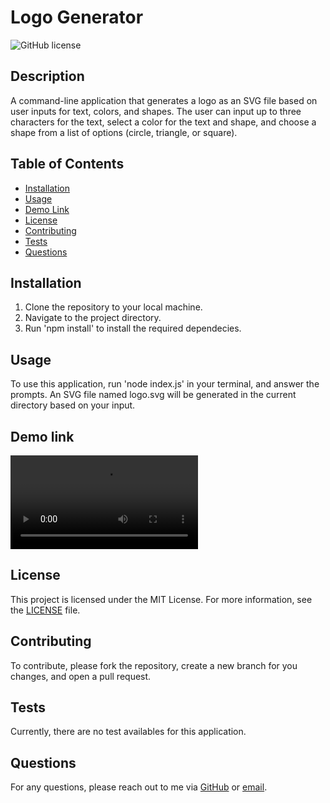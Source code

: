 # Logo Generator
![GitHub license](https://img.shields.io/badge/license-MIT-blue.svg)

## Description

A command-line application that generates a logo as an SVG file based on user inputs for text, colors, and shapes. The user can input up to three characters for the text, select a color for the text and shape, and choose a shape from a list of options (circle, triangle, or square).

## Table of Contents

- [Installation](#installation)
- [Usage](#usage)
- [Demo Link](#demo-link)
- [License](#license)
- [Contributing](#contributing)
- [Tests](#tests)
- [Questions](#questions)

## Installation

1. Clone the repository to your local machine. 
2. Navigate to the project directory. 
3. Run 'npm install' to install the required dependecies. 

## Usage

To use this application, run 'node index.js' in your terminal, and answer the prompts. An SVG file named logo.svg will be generated in the current directory based on your input.

## Demo link
![](https://github.com/JoelCupeles/SVG-Logo-Maker/blob/f7bc137a283d141997285b0db802b65765b1bd0f/examples/DEMO-Logo-Maker.mp4)

## License

This project is licensed under the MIT License. For more information, see the [LICENSE](https://opensource.org/licenses/MIT) file.


## Contributing

To contribute, please fork the repository, create a new branch for you changes, and open a pull request.

## Tests

Currently, there are no test availables for this application. 

## Questions

For any questions, please reach out to me via [GitHub](https://github.com/JoelCupeles) or [email](mailto:myemail@gmail.com).

